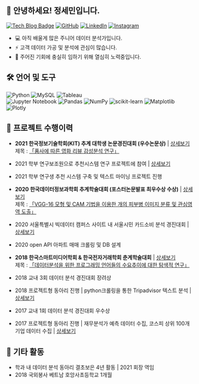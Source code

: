 ## 👋 안녕하세요! 정세민입니다.

[![Tech Blog Badge](https://img.shields.io/badge/Blog-CC0000?style=flat-square&logo=blogger&logoColor=white&link=https://seminj.tistory.com/)](https://seminj.tistory.com/)
[![GitHub](https://img.shields.io/badge/github-%23121011.svg?style=flat-square&logo=github&logoColor=white&link=https://seminj.github.com)](https://seminj.github.io)
[![LinkedIn](https://img.shields.io/badge/linkedin-%230077B5.svg?style=flat-square&logo=linkedin&logoColor=white)](https://www.linkedin.com/in/%EC%84%B8%EB%AF%BC-%EC%A0%95-959476233)
[![Instagram](https://img.shields.io/badge/Instagram-%23E4405F.svg?style=flat-square&logo=Instagram&logoColor=white&link=https://www.instagram.com/se_m.ni/)](https://www.instagram.com/se_m.ni/)

* 💻 아직 배울게 많은 주니어 데이터 분석가입니다.
* ⚡ 고객 데이터 가공 및 분석에 관심이 많습니다. 
* 🌈 주어진 기회에 충실히 임하기 위해 열심히 노력중입니다.

## 🛠 언어 및 도구

![Python](https://img.shields.io/badge/python-darkblue?style=flat-square&logo=python&logoColor=white)
![MySQL](https://img.shields.io/badge/mysql-003545.svg?style=flat-square&logo=mysql&logoColor=white)
![Tableau](https://img.shields.io/badge/Tableau-%235C2D91.svg?style=flat-square&logo=Tableau&logoColor=white)<br>
![Jupyter Notebook](https://img.shields.io/badge/jupyter-%23FA0F00.svg?style=flat-square&logo=jupyter&logoColor=white)
![Pandas](https://img.shields.io/badge/pandas-%23150458.svg?style=flat-square&logo=pandas&logoColor=white)
![NumPy](https://img.shields.io/badge/numpy-%23013243.svg?style=flat-square&logo=numpy&logoColor=white)
![scikit-learn](https://img.shields.io/badge/scikit--learn-%23F7931E.svg?style=flat-square&logo=scikit-learn&logoColor=white)
![Matplotlib](https://img.shields.io/badge/Matplotlib-%2357A143.svg?style=flat-square&logo=plotly&logoColor=white)
![Plotly](https://img.shields.io/badge/Plotly-%233F4F75.svg?style=flat-square&logo=plotly&logoColor=white)

## 💼 프로젝트 수행이력

- **2021 한국정보기술학회(KIT) 추계 대학생 논문경진대회 (우수논문상)** | [상세보기](https://github.com/seminj/A-Study-on-the-Effect-of-the-Part-of-Speech-on-Movie-Review-Sentiment-Classification-Performance/blob/main/README.md) <br>
제목 : [「품사에 따른 영화 리뷰 감성분석 연구」](https://github.com/seminj/A-Study-on-the-Effect-of-the-Part-of-Speech-on-Movie-Review-Sentiment-Classification-Performance/blob/main/2021%20A%20Study%20on%20the%20Effect%20of%20the%20Part%20of%20Speech%20on%20Movie%20Review%20Sentiment%20Classification%20Performance.pdf) <br>

- 2021 학부 연구보조원으로 추천시스템 연구 프로젝트에 참여 | [상세보기]()
- 2021 학부 연구생 추천 시스템 구축 및 텍스트 마이닝 프로젝트 진행

- **2020 한국데이터정보과학회 추계학술대회 (포스터논문발표 최우수상 수상)** | [상세보기]() <br>
  제목 : [「VGG-16 모형 및 CAM 기법을 이용한 개의 피부병 이미지 분류 및 관심영역 도출」]()
  
- 2020 서울특별시 빅데이터 캠퍼스 사이트 내 서울시민 카드소비 분석 경진대회 | [상세보기]()
  
- 2020 open API 아파트 매매 크롤링 및 DB 설계 

- **2018 한국스마트미디어학회 & 한국전자거래학회 춘계학술대회** | [상세보기]() <br>
  제목 : [「데이터분석을 위한 프로그래밍 언어들의 수요추이에 대한 탐색적 연구」](https://github.com/seminj/An-Exploratory-Study-of-the-Demanding-Trends-of-Programming-Languages-for-Data-Analysis/blob/main/An-Exploratory-Study-of-the-Demanding-Trends-of-Programming-Languages-for-Data-Analysis.pdf)

- 2018 교내 3회 데이터 분석 경진대회 장려상 <br>
- 2018 프로젝트형 동아리 진행 | python크롤링을 통한 Tripadvisor 텍스트 분석 | [상세보기]()
  
- 2017 교내 1회 데이터 분석 경진대회 우수상 <br>
- 2017 프로젝트형 동아리 진행 | 재무분석가 예측 데이터 수집, 코스피 상위 100개 기업 데이터 수집 | [상세보기]()
  
## 📌 기타 활동

- 학과 내 데이터 분석 동아리 결초보은 4년 활동 | 2021 회장 역임
- 2018 국외봉사 베트남 호앙사초등학교 1개월

## 



<!--
- python : 기본적인 문제해결을 위한 python 스킬 보유. Pandas, Numpy를 이용한 전처리, Seaborn, Matplotlib을 이용한 시각화 가능.
- MySQL : 
- Tableau : 효과적인 데이터 시각화를 위한 대시보드 제작 가능

  <details><summary>[상세보기]</summary>
  <div markdown="1">
  

  </details>
-->



